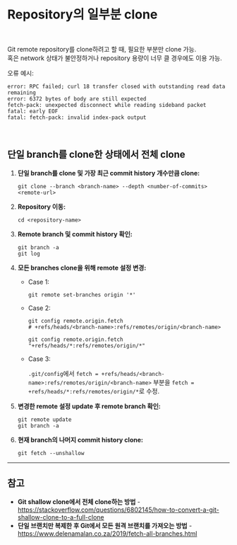 # Repository의 일부분 clone

<br>

Git remote repository를 clone하려고 할 때, 필요한 부분만 clone 가능.  
혹은 network 상태가 불안정하거나 repository 용량이 너무 클 경우에도 이용 가능.

오류 예시:

```
error: RPC failed; curl 18 transfer closed with outstanding read data remaining
error: 6372 bytes of body are still expected
fetch-pack: unexpected disconnect while reading sideband packet
fatal: early EOF
fatal: fetch-pack: invalid index-pack output
```

<br>

## 단일 branch를 clone한 상태에서 전체 clone
1. **단일 branch를 clone 및 가장 최근 commit history 개수만큼 clone:**

   ```
   git clone --branch <branch-name> --depth <number-of-commits> <remote-url>
   ```

2. **Repository 이동:**

   ```
   cd <repository-name>
   ```

3. **Remote branch 및 commit history 확인:**

   ```
   git branch -a
   git log
   ```

4. **모든 branches clone을 위해 remote 설정 변경:**

   - Case 1:

     ```
     git remote set-branches origin '*'
     ```

   - Case 2:

     ```
     git config remote.origin.fetch
     # +refs/heads/<branch-name>:refs/remotes/origin/<branch-name>

     git config remote.origin.fetch "+refs/heads/*:refs/remotes/origin/*"
     ```

   - Case 3:

     `.git/config`에서 `fetch = +refs/heads/<branch-name>:refs/remotes/origin/<branch-name>` 부분을 `fetch = +refs/heads/*:refs/remotes/origin/*`로 수정.

5. **변경한 remote 설정 update 후 remote branch 확인:**

   ```
   git remote update
   git branch -a
   ```

6. **현재 branch의 나머지 commit history clone:**

   ```
   git fetch --unshallow
   ```

<hr>

## 참고
- **Git shallow clone에서 전체 clone하는 방법** - https://stackoverflow.com/questions/6802145/how-to-convert-a-git-shallow-clone-to-a-full-clone
- **단일 브랜치만 복제한 후 Git에서 모든 원격 브랜치를 가져오는 방법** - https://www.delenamalan.co.za/2019/fetch-all-branches.html
